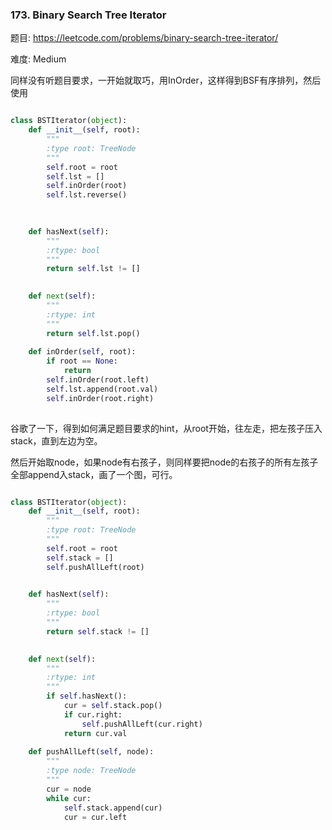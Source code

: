### 173. Binary Search Tree Iterator

题目:
<https://leetcode.com/problems/binary-search-tree-iterator/>


难度:
Medium


同样没有听题目要求，一开始就取巧，用InOrder，这样得到BSF有序排列，然后使用


```python

class BSTIterator(object):
    def __init__(self, root):
        """
        :type root: TreeNode
        """
        self.root = root
        self.lst = []
        self.inOrder(root)
        self.lst.reverse()
            
        

    def hasNext(self):
        """
        :rtype: bool
        """
        return self.lst != []
        

    def next(self):
        """
        :rtype: int
        """
        return self.lst.pop()
    
    def inOrder(self, root):
        if root == None:
            return
        self.inOrder(root.left)
        self.lst.append(root.val)
        self.inOrder(root.right)
        
```

谷歌了一下，得到如何满足题目要求的hint，从root开始，往左走，把左孩子压入stack，直到左边为空。

然后开始取node，如果node有右孩子，则同样要把node的右孩子的所有左孩子全部append入stack，画了一个图，可行。





```python

class BSTIterator(object):
    def __init__(self, root):
        """
        :type root: TreeNode
        """
        self.root = root
        self.stack = []
        self.pushAllLeft(root)
        

    def hasNext(self):
        """
        :rtype: bool
        """
        return self.stack != []
        

    def next(self):
        """
        :rtype: int
        """
        if self.hasNext():
            cur = self.stack.pop()
            if cur.right:
                self.pushAllLeft(cur.right)
            return cur.val
            
    def pushAllLeft(self, node):
        """
        :type node: TreeNode
        """
        cur = node
        while cur:
            self.stack.append(cur)
            cur = cur.left
```
